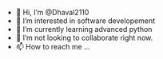 - 👋 Hi, I’m @Dhaval2110
- 👀 I’m interested in software developement 
- 🌱 I’m currently learning advanced python
- 💞️ I’m not looking to collaborate right now.
- 📫 How to reach me ...

<!---
Dhaval2110/Dhaval2110 is a ✨ special ✨ repository because its `README.md` (this file) appears on your GitHub profile.
You can click the Preview link to take a look at your changes.
--->

